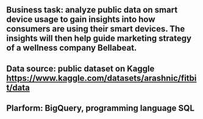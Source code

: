 ## Business task: analyze public data on smart device usage to gain insights into how consumers are using their smart devices. The insights will then help guide marketing strategy of a wellness company Bellabeat.
## Data source: public dataset on Kaggle https://www.kaggle.com/datasets/arashnic/fitbit/data
## Plarform: BigQuery, programming language SQL
